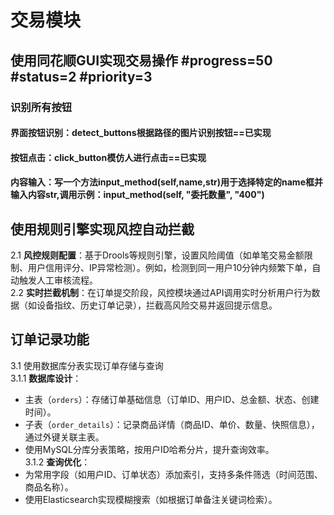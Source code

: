 # 交易模块  
## 使用同花顺GUI实现交易操作 #progress=50 #status=2 #priority=3


### 识别所有按钮
#### **界面按钮识别**：detect_buttons根据路径的图片识别按钮==已实现
#### **按钮点击**：click_button模仿人进行点击==已实现
#### **内容输入**：写一个方法input_method(self,name,str)用于选择特定的name框并输入内容str,调用示例：input_method(self, "委托数量", "400")

## 使用规则引擎实现风控自动拦截  
2.1 **风控规则配置**：基于Drools等规则引擎，设置风险阈值（如单笔交易金额限制、用户信用评分、IP异常检测）。例如，检测到同一用户10分钟内频繁下单，自动触发人工审核流程。  
2.2 **实时拦截机制**：在订单提交阶段，风控模块通过API调用实时分析用户行为数据（如设备指纹、历史订单记录），拦截高风险交易并返回提示信息。  


## 订单记录功能  
3.1 使用数据库分表实现订单存储与查询  
3.1.1 **数据库设计**：  
- 主表（`orders`）：存储订单基础信息（订单ID、用户ID、总金额、状态、创建时间）。  
- 子表（`order_details`）：记录商品详情（商品ID、单价、数量、快照信息），通过外键关联主表。  
- 使用MySQL分库分表策略，按用户ID哈希分片，提升查询效率。  
3.1.2 **查询优化**：  
- 为常用字段（如用户ID、订单状态）添加索引，支持多条件筛选（时间范围、商品名称）。  
- 使用Elasticsearch实现模糊搜索（如根据订单备注关键词检索）。
